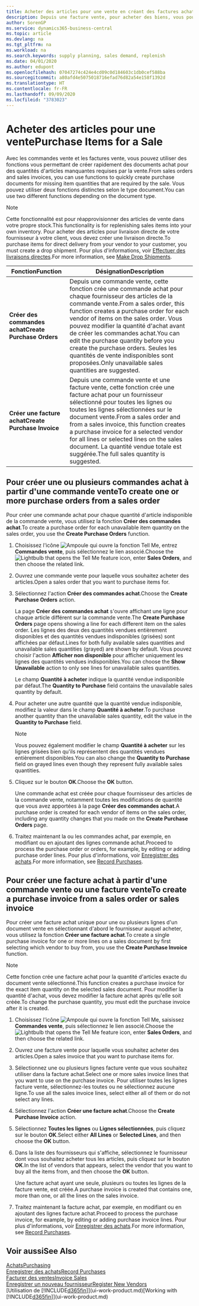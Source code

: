 ```yaml
---
title: Acheter des articles pour une vente en créant des factures achat | Microsoft Docs
description: Depuis une facture vente, pour acheter des biens, vous pouvez créer une facture achat pour un fournisseur.
author: SorenGP
ms.service: dynamics365-business-central
ms.topic: article
ms.devlang: na
ms.tgt_pltfrm: na
ms.workload: na
ms.search.keywords: supply planning, sales demand, replenish
ms.date: 04/01/2020
ms.author: edupont
ms.openlocfilehash: 07047274c424e4cd09c0d184603c1db0cef588ba
ms.sourcegitcommit: a80afd4e5075018716efad76d82a54e158f1392d
ms.translationtype: HT
ms.contentlocale: fr-FR
ms.lasthandoff: 09/09/2020
ms.locfileid: "3783023"
---
```

# <a name="purchase-items-for-a-sale"></a><span data-ttu-id="03c89-103">Acheter des articles pour une vente</span><span class="sxs-lookup"><span data-stu-id="03c89-103">Purchase Items for a Sale</span></span>
<span data-ttu-id="03c89-104">Avec les commandes vente et les factures vente, vous pouvez utiliser des fonctions vous permettant de créer rapidement des documents achat pour des quantités d'articles manquantes requises par la vente.</span><span class="sxs-lookup"><span data-stu-id="03c89-104">From sales orders and sales invoices, you can use functions to quickly create purchase documents for missing item quantities that are required by the sale.</span></span> <span data-ttu-id="03c89-105">Vous pouvez utiliser deux fonctions distinctes selon le type document.</span><span class="sxs-lookup"><span data-stu-id="03c89-105">You can use two different functions depending on the document type.</span></span>

> [!Note]
> <span data-ttu-id="03c89-106">Cette fonctionnalité est pour réapprovisionner des articles de vente dans votre propre stock.</span><span class="sxs-lookup"><span data-stu-id="03c89-106">This functionality is for replenishing sales items into your own inventory.</span></span> <span data-ttu-id="03c89-107">Pour acheter des articles pour livraison directe de votre fournisseur à votre client, vous devez créer une livraison directe.</span><span class="sxs-lookup"><span data-stu-id="03c89-107">To purchase items for direct delivery from your vendor to your customer, you must create a drop shipment.</span></span> <span data-ttu-id="03c89-108">Pour plus d'informations, voir [Effectuer des livraisons directes](sales-how-drop-shipment.md).</span><span class="sxs-lookup"><span data-stu-id="03c89-108">For more information, see [Make Drop Shipments](sales-how-drop-shipment.md).</span></span>   

|<span data-ttu-id="03c89-109">Fonction</span><span class="sxs-lookup"><span data-stu-id="03c89-109">Function</span></span>|<span data-ttu-id="03c89-110">Désignation</span><span class="sxs-lookup"><span data-stu-id="03c89-110">Description</span></span>|
|--------|-----------|
|<span data-ttu-id="03c89-111">**Créer des commandes achat**</span><span class="sxs-lookup"><span data-stu-id="03c89-111">**Create Purchase Orders**</span></span>|<span data-ttu-id="03c89-112">Depuis une commande vente, cette fonction crée une commande achat pour chaque fournisseur des articles de la commande vente.</span><span class="sxs-lookup"><span data-stu-id="03c89-112">From a sales order, this function creates a purchase order for each vendor of items on the sales order.</span></span> <span data-ttu-id="03c89-113">Vous pouvez modifier la quantité d'achat avant de créer les commandes achat.</span><span class="sxs-lookup"><span data-stu-id="03c89-113">You can edit the purchase quantity before you create the purchase orders.</span></span> <span data-ttu-id="03c89-114">Seules les quantités de vente indisponibles sont proposées.</span><span class="sxs-lookup"><span data-stu-id="03c89-114">Only unavailable sales quantities are suggested.</span></span>
|<span data-ttu-id="03c89-115">**Créer une facture achat**</span><span class="sxs-lookup"><span data-stu-id="03c89-115">**Create Purchase Invoice**</span></span>|<span data-ttu-id="03c89-116">Depuis une commande vente et une facture vente, cette fonction crée une facture achat pour un fournisseur sélectionné pour toutes les lignes ou toutes les lignes sélectionnées sur le document vente.</span><span class="sxs-lookup"><span data-stu-id="03c89-116">From a sales order and from a sales invoice, this function creates a purchase invoice for a selected vendor for all lines or selected lines on the sales document.</span></span> <span data-ttu-id="03c89-117">La quantité vendue totale est suggérée.</span><span class="sxs-lookup"><span data-stu-id="03c89-117">The full sales quantity is suggested.</span></span>|

## <a name="to-create-one-or-more-purchase-orders-from-a-sales-order"></a><span data-ttu-id="03c89-118">Pour créer une ou plusieurs commandes achat à partir d'une commande vente</span><span class="sxs-lookup"><span data-stu-id="03c89-118">To create one or more purchase orders from a sales order</span></span>
<span data-ttu-id="03c89-119">Pour créer une commande achat pour chaque quantité d'article indisponible de la commande vente, vous utilisez la fonction **Créer des commandes achat**.</span><span class="sxs-lookup"><span data-stu-id="03c89-119">To create a purchase order for each unavailable item quantity on the sales order, you use the **Create Purchase Orders** function.</span></span>

1. <span data-ttu-id="03c89-120">Choisissez l'icône ![Ampoule qui ouvre la fonction Tell Me](media/ui-search/search_small.png "Dites-moi ce que vous voulez faire"), entrez **Commandes vente**, puis sélectionnez le lien associé.</span><span class="sxs-lookup"><span data-stu-id="03c89-120">Choose the ![Lightbulb that opens the Tell Me feature](media/ui-search/search_small.png "Tell me what you want to do") icon, enter **Sales Orders**, and then choose the related link.</span></span>
2. <span data-ttu-id="03c89-121">Ouvrez une commande vente pour laquelle vous souhaitez acheter des articles.</span><span class="sxs-lookup"><span data-stu-id="03c89-121">Open a sales order that you want to purchase items for.</span></span>
3. <span data-ttu-id="03c89-122">Sélectionnez l'action **Créer des commandes achat**.</span><span class="sxs-lookup"><span data-stu-id="03c89-122">Choose the **Create Purchase Orders** action.</span></span>

    <span data-ttu-id="03c89-123">La page **Créer des commandes achat** s'ouvre affichant une ligne pour chaque article différent sur la commande vente.</span><span class="sxs-lookup"><span data-stu-id="03c89-123">The **Create Purchase Orders** page opens showing a line for each different item on the sales order.</span></span> <span data-ttu-id="03c89-124">Les lignes des deux des quantités vendues entièrement disponibles et des quantités vendues indisponibles (grisées) sont affichées par défaut.</span><span class="sxs-lookup"><span data-stu-id="03c89-124">Lines for both fully available sales quantities and unavailable sales quantities (grayed) are shown by default.</span></span> <span data-ttu-id="03c89-125">Vous pouvez choisir l'action **Afficher non disponible** pour afficher uniquement les lignes des quantités vendues indisponibles.</span><span class="sxs-lookup"><span data-stu-id="03c89-125">You can choose the **Show Unavailable** action to only see lines for unavailable sales quantities.</span></span>

    <span data-ttu-id="03c89-126">Le champ **Quantité à acheter** indique la quantité vendue indisponible par défaut.</span><span class="sxs-lookup"><span data-stu-id="03c89-126">The **Quantity to Purchase** field contains the unavailable sales quantity by default.</span></span>
4. <span data-ttu-id="03c89-127">Pour acheter une autre quantité que la quantité vendue indisponible, modifiez la valeur dans le champ **Quantité à acheter**.</span><span class="sxs-lookup"><span data-stu-id="03c89-127">To purchase another quantity than the unavailable sales quantity, edit the value in the **Quantity to Purchase** field.</span></span>

    > [!NOTE]  
    >   <span data-ttu-id="03c89-128">Vous pouvez également modifier le champ **Quantité à acheter** sur les lignes grisées bien qu'ils représentent des quantités vendues entièrement disponibles.</span><span class="sxs-lookup"><span data-stu-id="03c89-128">You can also change the **Quantity to Purchase** field on grayed lines even though they represent fully available sales quantities.</span></span>
5. <span data-ttu-id="03c89-129">Cliquez sur le bouton **OK**.</span><span class="sxs-lookup"><span data-stu-id="03c89-129">Choose the **OK** button.</span></span>

    <span data-ttu-id="03c89-130">Une commande achat est créée pour chaque fournisseur des articles de la commande vente, notamment toutes les modifications de quantité que vous avez apportées à la page **Créer des commandes achat**.</span><span class="sxs-lookup"><span data-stu-id="03c89-130">A purchase order is created for each vendor of items on the sales order, including any quantity changes that you made on the **Create Purchase Orders** page.</span></span>
7. <span data-ttu-id="03c89-131">Traitez maintenant la ou les commandes achat, par exemple, en modifiant ou en ajoutant des lignes commande achat.</span><span class="sxs-lookup"><span data-stu-id="03c89-131">Proceed to process the purchase order or orders, for example, by editing or adding purchase order lines.</span></span> <span data-ttu-id="03c89-132">Pour plus d'informations, voir [Enregistrer des achats](purchasing-how-record-purchases.md).</span><span class="sxs-lookup"><span data-stu-id="03c89-132">For more information, see [Record Purchases](purchasing-how-record-purchases.md).</span></span>


## <a name="to-create-a-purchase-invoice-from-a-sales-order-or-sales-invoice"></a><span data-ttu-id="03c89-133">Pour créer une facture achat à partir d'une commande vente ou une facture vente</span><span class="sxs-lookup"><span data-stu-id="03c89-133">To create a purchase invoice from a sales order or sales invoice</span></span>
<span data-ttu-id="03c89-134">Pour créer une facture achat unique pour une ou plusieurs lignes d'un document vente en sélectionnant d'abord le fournisseur auquel acheter, vous utilisez la fonction **Créer une facture achat**.</span><span class="sxs-lookup"><span data-stu-id="03c89-134">To create a single purchase invoice for one or more lines on a sales document by first selecting which vendor to buy from, you use the **Create Purchase Invoice** function.</span></span>

> [!NOTE]  
>   <span data-ttu-id="03c89-135">Cette fonction crée une facture achat pour la quantité d'articles exacte du document vente sélectionné.</span><span class="sxs-lookup"><span data-stu-id="03c89-135">This function creates a purchase invoice for the exact item quantity on the selected sales document.</span></span> <span data-ttu-id="03c89-136">Pour modifier la quantité d'achat, vous devez modifier la facture achat après qu'elle soit créée.</span><span class="sxs-lookup"><span data-stu-id="03c89-136">To change the purchase quantity, you must edit the purchase invoice after it is created.</span></span>  

1. <span data-ttu-id="03c89-137">Choisissez l'icône ![Ampoule qui ouvre la fonction Tell Me](media/ui-search/search_small.png "Dites-moi ce que vous voulez faire"), saisissez **Commandes vente**, puis sélectionnez le lien associé.</span><span class="sxs-lookup"><span data-stu-id="03c89-137">Choose the ![Lightbulb that opens the Tell Me feature](media/ui-search/search_small.png "Tell me what you want to do") icon, enter **Sales Orders**, and then choose the related link.</span></span>
2. <span data-ttu-id="03c89-138">Ouvrez une facture vente pour laquelle vous souhaitez acheter des articles.</span><span class="sxs-lookup"><span data-stu-id="03c89-138">Open a sales invoice that you want to purchase items for.</span></span>
3. <span data-ttu-id="03c89-139">Sélectionnez une ou plusieurs lignes facture vente que vous souhaitez utiliser dans la facture achat.</span><span class="sxs-lookup"><span data-stu-id="03c89-139">Select one or more sales invoice lines that you want to use on the purchase invoice.</span></span> <span data-ttu-id="03c89-140">Pour utiliser toutes les lignes facture vente, sélectionnez-les toutes ou ne sélectionnez aucune ligne.</span><span class="sxs-lookup"><span data-stu-id="03c89-140">To use all the sales invoice lines, select either all of them or do not select any lines.</span></span>
4. <span data-ttu-id="03c89-141">Sélectionnez l'action **Créer une facture achat**.</span><span class="sxs-lookup"><span data-stu-id="03c89-141">Choose the **Create Purchase Invoice** action.</span></span>
5. <span data-ttu-id="03c89-142">Sélectionnez **Toutes les lignes** ou **Lignes sélectionnées**, puis cliquez sur le bouton **OK**.</span><span class="sxs-lookup"><span data-stu-id="03c89-142">Select either **All Lines** or **Selected Lines**, and then choose the **OK** button.</span></span>  
6. <span data-ttu-id="03c89-143">Dans la liste des fournisseurs qui s'affiche, sélectionnez le fournisseur dont vous souhaitez acheter tous les articles, puis cliquez sur le bouton **OK**.</span><span class="sxs-lookup"><span data-stu-id="03c89-143">In the list of vendors that appears, select the vendor that you want to buy all the items from, and then choose the **OK** button.</span></span>

    <span data-ttu-id="03c89-144">Une facture achat ayant une seule, plusieurs ou toutes les lignes de la facture vente, est créée.</span><span class="sxs-lookup"><span data-stu-id="03c89-144">A purchase invoice is created that contains one, more than one, or all the lines on the sales invoice.</span></span>
7. <span data-ttu-id="03c89-145">Traitez maintenant la facture achat, par exemple, en modifiant ou en ajoutant des lignes facture achat.</span><span class="sxs-lookup"><span data-stu-id="03c89-145">Proceed to process the purchase invoice, for example, by editing or adding purchase invoice lines.</span></span> <span data-ttu-id="03c89-146">Pour plus d'informations, voir [Enregistrer des achats](purchasing-how-record-purchases.md).</span><span class="sxs-lookup"><span data-stu-id="03c89-146">For more information, see [Record Purchases](purchasing-how-record-purchases.md).</span></span>

## <a name="see-also"></a><span data-ttu-id="03c89-147">Voir aussi</span><span class="sxs-lookup"><span data-stu-id="03c89-147">See Also</span></span>
[<span data-ttu-id="03c89-148">Achats</span><span class="sxs-lookup"><span data-stu-id="03c89-148">Purchasing</span></span>](purchasing-manage-purchasing.md)  
[<span data-ttu-id="03c89-149">Enregistrer des achats</span><span class="sxs-lookup"><span data-stu-id="03c89-149">Record Purchases</span></span>](purchasing-how-record-purchases.md)  
[<span data-ttu-id="03c89-150">Facturer des ventes</span><span class="sxs-lookup"><span data-stu-id="03c89-150">Invoice Sales</span></span>](sales-how-invoice-sales.md)  
[<span data-ttu-id="03c89-151">Enregistrer un nouveau fournisseur</span><span class="sxs-lookup"><span data-stu-id="03c89-151">Register New Vendors</span></span>](purchasing-how-register-new-vendors.md)  
<span data-ttu-id="03c89-152">[Utilisation de [!INCLUDE[d365fin](includes/d365fin_md.md)]](ui-work-product.md)</span><span class="sxs-lookup"><span data-stu-id="03c89-152">[Working with [!INCLUDE[d365fin](includes/d365fin_md.md)]](ui-work-product.md)</span></span>

